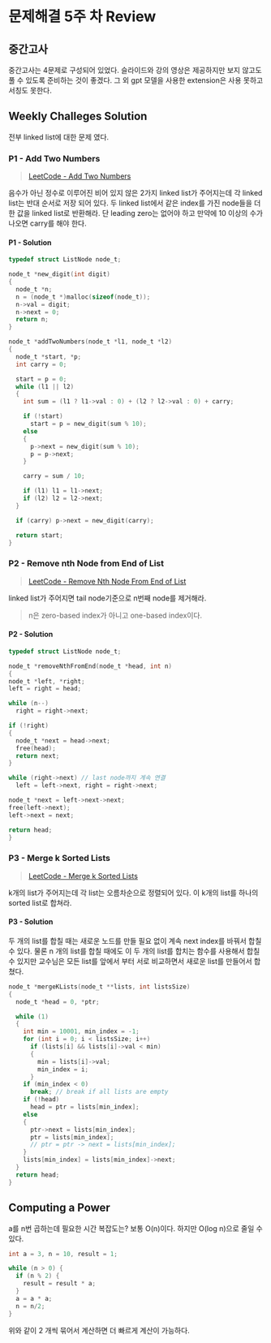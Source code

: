 # 문제해결 5주 차 Review

## 중간고사

중간고사는 4문제로 구성되어 있었다. 슬라이드와 강의 영상은 제공하지만 보지 않고도 풀 수 있도록 준비하는 것이 좋겠다. 그 외 gpt 모델을 사용한 extension은 사용 못하고 서칭도 못한다.

## Weekly Challeges Solution

전부 linked list에 대한 문제 였다.

### P1 - Add Two Numbers

> [LeetCode - Add Two Numbers](https://leetcode.com/problems/add-two-numbers/)

음수가 아닌 정수로 이루어진 비어 있지 않은 2가지 linked list가 주어지는데 각 linked list는 반대 순서로 저장 되어 있다. 두 linked list에서 같은 index를 가진 node들을 더한 값을 linked list로 반환해라. 단 leading zero는 없어야 하고 만약에 10 이상의 수가 나오면 carry를 해야 한다.

#### P1 - Solution

``` c
typedef struct ListNode node_t;

node_t *new_digit(int digit)
{
  node_t *n;
  n = (node_t *)malloc(sizeof(node_t));
  n->val = digit;
  n->next = 0;
  return n;
}

node_t *addTwoNumbers(node_t *l1, node_t *l2)
{
  node_t *start, *p;
  int carry = 0;

  start = p = 0;
  while (l1 || l2)
  {
    int sum = (l1 ? l1->val : 0) + (l2 ? l2->val : 0) + carry;

    if (!start)
      start = p = new_digit(sum % 10);
    else
    {
      p->next = new_digit(sum % 10);
      p = p->next;
    }

    carry = sum / 10;

    if (l1) l1 = l1->next;
    if (l2) l2 = l2->next;
  }

  if (carry) p->next = new_digit(carry);

  return start;
}
```

### P2 - Remove nth Node from End of List

> [LeetCode - Remove Nth Node From End of List](https://leetcode.com/problems/remove-nth-node-from-end-of-list/)

linked list가 주어지면 tail node기준으로 n번째 node를 제거해라.

> n은 zero-based index가 아니고 one-based index이다.

#### P2 - Solution

``` c
typedef struct ListNode node_t;

node_t *removeNthFromEnd(node_t *head, int n)
{
node_t *left, *right;
left = right = head;

while (n--)
  right = right->next;

if (!right)
{
  node_t *next = head->next;
  free(head);
  return next;
}

while (right->next) // last node까지 계속 연결
  left = left->next, right = right->next;

node_t *next = left->next->next;
free(left->next);
left->next = next;

return head;
}
```

### P3 - Merge k Sorted Lists

> [LeetCode - Merge k Sorted Lists](https://leetcode.com/problems/merge-k-sorted-lists/)

k개의 list가 주어지는데 각 list는 오름차순으로 정렬되어 있다. 이 k개의 list를 하나의 sorted list로 합쳐라.

#### P3 - Solution

두 개의 list를 합칠 때는 새로운 노드를 만들 필요 없이 계속 next index를 바꿔서 합칠 수 있다. 물론 n 개의 list를 합칠 때에도 이 두 개의 list를 합치는 함수를 사용해서 합칠 수 있지만 교수님은 모든 list를 앞에서 부터 서로 비교하면서 새로운 list를 만들어서 합쳤다.

``` c
node_t *mergeKLists(node_t **lists, int listsSize)
{
  node_t *head = 0, *ptr;

  while (1)
  {
    int min = 10001, min_index = -1;
    for (int i = 0; i < listsSize; i++)
      if (lists[i] && lists[i]->val < min)
      {
        min = lists[i]->val;
        min_index = i;
      }
    if (min_index < 0)
      break; // break if all lists are empty
    if (!head)
      head = ptr = lists[min_index];
    else
    {
      ptr->next = lists[min_index];
      ptr = lists[min_index];
      // ptr = ptr -> next = lists[min_index];
    }
    lists[min_index] = lists[min_index]->next;
  }
  return head;
}
```

## Computing a Power

a를 n번 곱하는데 필요한 시간 복잡도는? 보통 O(n)이다. 하지만 O(log n)으로 줄일 수 있다.

``` c
int a = 3, n = 10, result = 1;

while (n > 0) {
  if (n % 2) {
    result = result * a;
  }
  a = a * a;
  n = n/2;
}
```

위와 같이 2 개씩 묶어서 계산하면 더 빠르게 계산이 가능하다.
